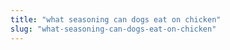 ```yaml
---
title: "what seasoning can dogs eat on chicken"
slug: "what-seasoning-can-dogs-eat-on-chicken"
---
```


